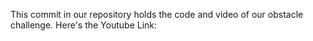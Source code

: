 This commit in our repository holds the code and video of our obstacle challenge. 
Here's the Youtube Link: 
